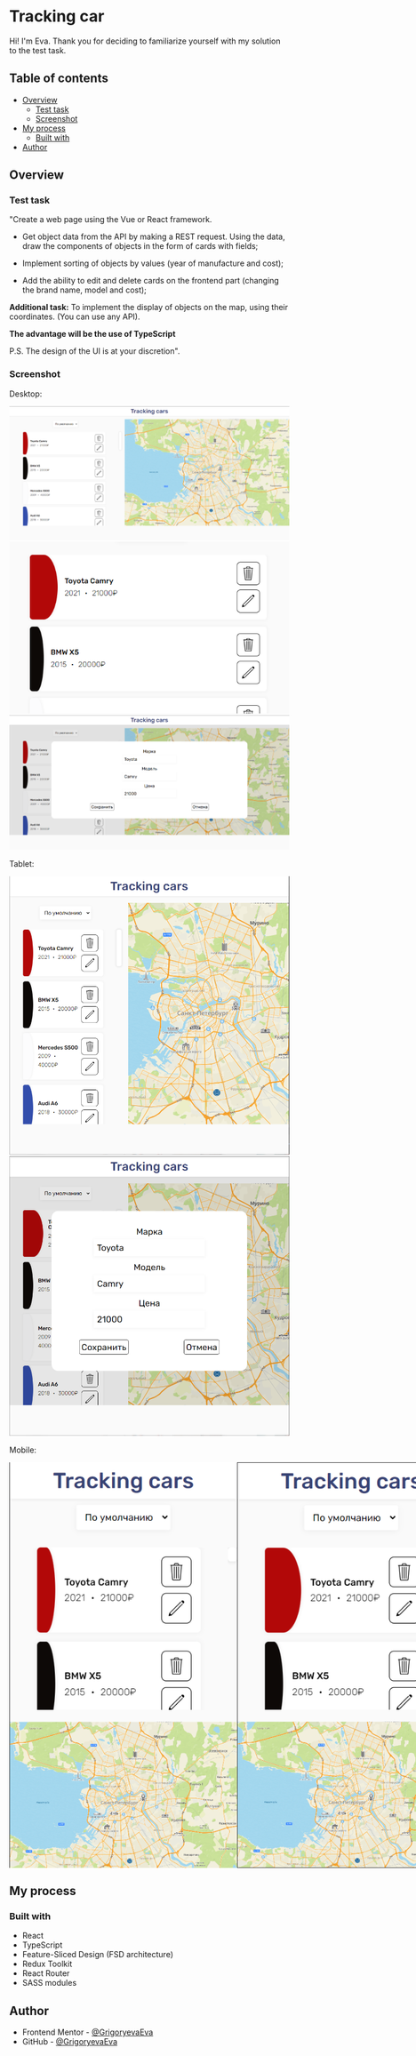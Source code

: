 # Tracking car

Hi! I'm Eva. Thank you for deciding to familiarize yourself with my solution to the test task.

## Table of contents

- [Overview](#overview)
  - [Test task](#test-task)
  - [Screenshot](#screenshot)
- [My process](#my-process)
  - [Built with](#built-with)
- [Author](#author)

## Overview

### Test task

"Create a web page using the Vue or React framework.

- Get object data from the API by making a REST request. Using the data, draw the components of objects in the form of cards with fields;

- Implement sorting of objects by values (year of manufacture and cost);

- Add the ability to edit and delete cards on the frontend part (changing the brand name, model and cost);

**Additional task:**
To implement the display of objects on the map, using their coordinates. (You can use any API).

**The advantage will be the use of TypeScript**

P.S. The design of the UI is at your discretion".

### Screenshot

Desktop:
<div align="center">
  <img src='./screenshots/Desktop.png'>
  <img src='./screenshots/Desktop-hover.png'>
  <img src='./screenshots/Desktop-modal.png'>
</div>

Tablet:
<div align="center">
  <img src='./screenshots/Tablet.png'>
  <img src='./screenshots/Tablet-modal.png'>
</div>

Mobile:
<div align="center">
  <div style='display: flex;'>
    <img src='./screenshots/Mobile.png' width='410px'>
    <img src='./screenshots/Mobile-hover.png' width='410px'>
    <img src='./screenshots/Mobile-modal.png' width='410px'>
  </div>
</div>

## My process

### Built with

- React
- TypeScript
- Feature-Sliced Design (FSD architecture)
- Redux Toolkit
- React Router
- SASS modules

## Author

- Frontend Mentor - [@GrigoryevaEva](https://www.frontendmentor.io/profile/GrigoryevaEva)
- GitHub - [@GrigoryevaEva](https://github.com/GrigoryevaEva)

